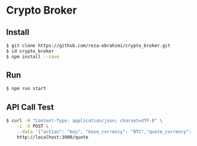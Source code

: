 # Crypto Broker

## Install

```bash
$ git clone https://github.com/reza-ebrahimi/crypto_broker.git
$ cd crypto_broker
$ npm install --save
```

## Run

```bash
$ npm run start
```

## API Call Test

```bash
$ curl -H "Content-Type: application/json; charset=UTF-8" \
    -i -X POST \
    --data '{"action": "buy", "base_currency": "BTC","quote_currency": "TRYB", "amount": "2.0"}' \
    http://localhost:3000/quote
```
